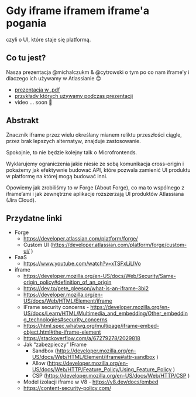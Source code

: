 # Gdy iframe iframem iframe'a pogania

czyli o UI, które staje się platformą.

## Co tu jest?

Nasza prezentacja @michalczukm & @cytrowski o tym po co nam iframe'y i dlaczego ich używamy w Atlassianie 😊

* [prezentacja w .pdf](./presentation.pdf)
* [przykłady których używamy podczas prezentacji](./examples/)
* video ... soon 🤞

## Abstrakt

Znacznik iframe przez wielu określany mianem reliktu przeszłości ciągle, przez brak lepszych alternatyw, znajduje zastosowanie. 

Spokojnie, to nie będzie kolejny talk o Microfrontends. 

Wyklarujemy ograniczenia jakie niesie ze sobą komunikacja cross-origin i pokażemy jak efektywnie budować API, które pozwala zamienić UI produktu w platformę na której mogą budować inni. 

Opowiemy jak zrobiliśmy to w Forge (About Forge), co ma to wspólnego z iframe’ami i jak zewnętrzne aplikacje rozszerzają UI produktów Atlassiana (Jira Cloud).

## Przydatne linki

* Forge
  * https://developer.atlassian.com/platform/forge/
  * Custom UI (https://developer.atlassian.com/platform/forge/custom-ui/ )
* FaaS
  * https://www.youtube.com/watch?v=xTSFxLiLIVo
* iframe
  * https://developer.mozilla.org/en-US/docs/Web/Security/Same-origin_policy#definition_of_an_origin
  * https://dev.to/pete_gleeson/what-is-an-iframe-3bi2
  * https://developer.mozilla.org/en-US/docs/Web/HTML/Element/iframe
  * IFrame security concerns - https://developer.mozilla.org/en-US/docs/Learn/HTML/Multimedia_and_embedding/Other_embedding_technologies#security_concerns
  * https://html.spec.whatwg.org/multipage/iframe-embed-object.html#the-iframe-element
  * https://stackoverflow.com/a/67279278/2029818
  * Jak “zabezpieczy” IFrame
    * Sandbox (https://developer.mozilla.org/en-US/docs/Web/HTML/Element/iframe#attr-sandbox )
    * Allow (https://developer.mozilla.org/en-US/docs/Web/HTTP/Feature_Policy/Using_Feature_Policy )
    * CSP (https://developer.mozilla.org/en-US/docs/Web/HTTP/CSP )
  * Model izolacji iframe w V8 - https://v8.dev/docs/embed
  * https://content-security-policy.com/